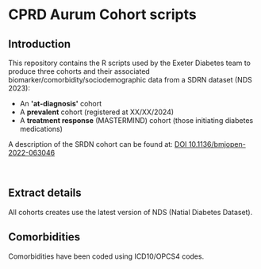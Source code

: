 # CPRD Aurum Cohort scripts

## Introduction

This repository contains the R scripts used by the Exeter Diabetes team to produce three cohorts and their associated biomarker/comorbidity/sociodemographic data from a SDRN dataset (NDS 2023): 
* An **'at-diagnosis'** cohort 
* A **prevalent** cohort (registered at XX/XX/2024) 
* A **treatment response** (MASTERMIND) cohort (those initiating diabetes medications)

A description of the SRDN cohort can be found at: [DOI 10.1136/bmjopen-2022-063046](www.doi.org/10.1136/bmjopen-2022-063046)


&nbsp;

## Extract details
All cohorts creates use the latest version of NDS (Natial Diabetes Dataset).


## Comorbidities
Comorbidities have been coded using ICD10/OPCS4 codes.







